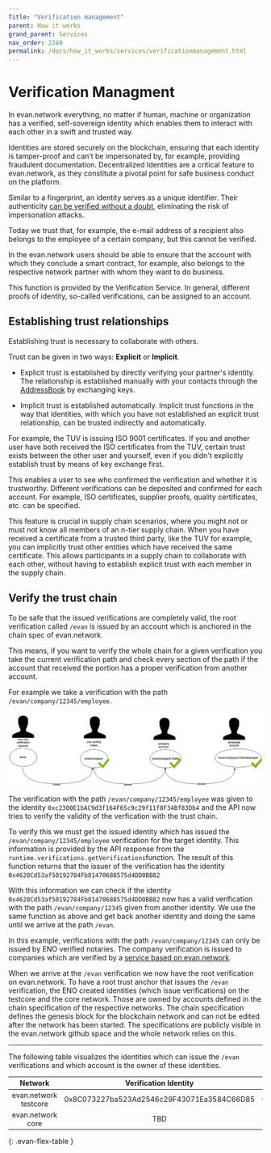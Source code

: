 ```yaml
---
Title: "Verification management"
parent: How it works
grand_parent: Services
nav_order: 2240
permalink: /docs/how_it_works/services/verificationmanagement.html
---
```


# Verification Managment

In evan.network everything, no matter if human, machine or organization has a verified, self-sovereign identity which enables them to interact with each other in a swift and trusted way.

Identities are stored securely on the blockchain, ensuring that each identity is tamper-proof and can’t be impersonated by, for example, providing fraudulent documentation. Decentralized Identities are a critical feature to evan.network, as they constitute a pivotal point for safe business conduct on the platform.

Similar to a fingerprint, an identity serves as a unique identifier.
Their authenticity [can be verified without a doubt](/docs/first_steps/core_apps/verification.html), eliminating the risk of impersonation attacks.

Today we trust that, for example, the e-mail address of a recipient also belongs to the employee of a certain company, but this cannot be verified.

In the evan.network users should be able to ensure that the account with which they conclude a smart contract, for example, also belongs to the respective network partner with whom they want to do business.

This function is provided by the Verification Service. In general, different proofs of identity, so-called verifications, can be assigned to an account.


## Establishing trust relationships

Establishing trust is necessary to collaborate with others.

Trust can be given in two ways: **Explicit** or **Implicit**.

* Explicit trust is established by directly verifying your partner's identity. The relationship is established manually with your contacts through the [AddressBook](/docs/first_steps/core_apps/contacts.html) by exchanging keys.

* Implicit trust is established automatically.
Implicit trust functions in the way that identities, with which you have not established an explicit trust relationship, can be trusted indirectly and automatically.

For example, the TUV is issuing ISO 9001 certificates. If you and another user have both received the ISO certificates from the TUV, certain trust exists between the other user and yourself, even if you didn't explicitly establish trust by means of key exchange first.

This enables a user to see who confirmed the verification and whether it is trustworthy. Different verifications can be deposited and confirmed for each account. For example, ISO certificates, supplier proofs, quality certificates, etc. can be specified.

This feature is crucial in supply chain scenarios, where you might not or must not know all members of an n-tier supply chain.
When you have received a certificate from a trusted third party, like the TUV for example, you can implicitly trust other entities which have received the same certificate.
This allows participants in a supply chain to collaborate with each other, without having to establish explicit trust with each member in the supply chain.


## Verify the trust chain

To be safe that the issued verifications are completely valid, the root verification called `/evan` is issued by an account which is anchored in the chain spec of evan.network.


This means, if you want to verify the whole chain for a given verification you take the current verification path and check every section of the path if the account that received the portion has a proper verification from another account.


For example we take a verification with the path `/evan/company/12345/employee`.

![ENO verification](/docs/2000_how_it_works/img/eno_verification.png)

The verification with the path `/evan/company/12345/employee` was given to the identity `0xc2300E1bAC9d3f164F65c9c29f11f8F34Bf83Db4` and the API now tries to verify the validity of the verfication with the trust chain.

To verify this we must get the issued identity which has issued the `/evan/company/12345/employee` verification for the target identity. This information is provided by the API response from the `runtime.verifications.getVerifications`function. The result of this function returns that the issuer of the verification has the identity `0x4628Cd53af50192784Fb81470688575d4DD0BB82`

With this information we can check if the identity `0x4628Cd53af50192784Fb81470688575d4DD0BB82` now has a valid verification with the path `/evan/company/12345` given from another identity. We use the same function as above and get back another identity and doing the same until we arrive at the path `/evan`.

In this example, verifications with the path `/evan/company/12345` can only be issued by ENO verified notaries. The company verification is issued to companies which are verified by a [service based on evan.network](/docs/first_steps/power_apps/notary-verification.html).

When we arrive at the `/evan` verification we now have the root verification on evan.network. To have a root trust anchor that issues the `/evan` verification, the ENO created identities (which issue verifications) on the testcore and the core network. Those are owned by accounts defined in the chain specification of the respective networks. The chain specification defines the genesis block for the blockchain network and can not be edited after the network has been started. The specifications are publicly visible in the evan.network github space and the whole network relies on this.

-------

The following table visualizes the identities which can issue the `/evan` verifications and which account is the owner of these identities.

| Network | Verification Identity | Verification Account |
| :-: | :-: | :-: |
| evan.network testcore  | 0x8C073227ba523Ad2546c29F43071Ea3584C66D85 | 0x00a71373dA6e26F134B87faD634AbBB154C8778d |
| evan.network core       |  TBD | TBD |
{: .evan-flex-table }

